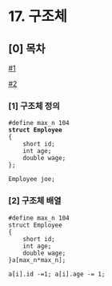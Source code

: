 # 17. 구조체

## \[0] 목차

[#1](17..md#1 "mention")

[#2](17..md#2 "mention")

### \[1] 구조체 정의

<pre class="language-cpp"><code class="lang-cpp">#define max_n 104
<strong>struct Employee
</strong>{
    short id;
    int age;
    double wage;
};

Employee joe; 
</code></pre>

### \[2] 구조체 배열

<pre class="language-cpp"><code class="lang-cpp">#define max_n 104
struct Employee
{
    short id;
    int age;
    double wage;
}a[max_n*max_n];
<strong>
</strong>a[i].id -=1; a[i].age -= 1;
</code></pre>
